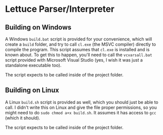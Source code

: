 # Lettuce Parser/Interpreter

## Building on Windows

A Windows `build.bat` script is provided for your convenience, which will create a `build` folder, and try to call `cl.exe` (the MSVC compiler) directly to compile the program. This script assumes that `cl.exe` is installed and is known about. To get this to happen, you'll need to call the `vcvarsall.bat` script provided with Microsoft Visual Studio (yes, I wish it was just a standalone executable too).

The script expects to be called inside of the project folder.

## Building on Linux

A Linux `build.sh` script is provided as well, which you should just be able to call. I didn't write this on Linux and give the file proper permissions, so you might need to do `sudo chmod a+x build.sh`. It assumes it has access to `gcc` (which it should).

The script expects to be called inside of the project folder.
